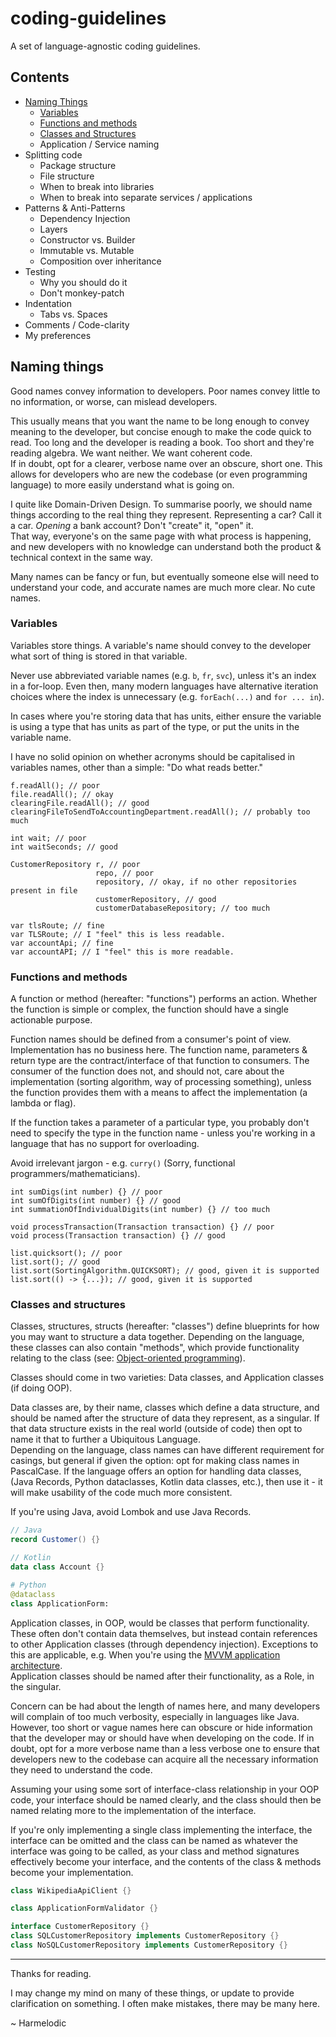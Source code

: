 # coding-guidelines

A set of language-agnostic coding guidelines.

## Contents

- [Naming Things](#naming-things)
    - [Variables](#variables)
    - [Functions and methods](#functions-and-methods)
    - [Classes and Structures](#classes-and-structures)
    - Application / Service naming
- Splitting code
    - Package structure
    - File structure
    - When to break into libraries
    - When to break into separate services / applications
- Patterns & Anti-Patterns
    - Dependency Injection
    - Layers
    - Constructor vs. Builder
    - Immutable vs. Mutable
    - Composition over inheritance
- Testing
    - Why you should do it
    - Don't monkey-patch
- Indentation
    - Tabs vs. Spaces
- Comments / Code-clarity
- My preferences

## Naming things

Good names convey information to developers. Poor names convey little to no information, or worse, can mislead
developers.

This usually means that you want the name to be long enough to convey meaning to the developer, but concise enough to
make the code quick to read. Too long and the developer is reading a book. Too short and they're reading algebra. We
want neither. We want coherent code.  
If in doubt, opt for a clearer, verbose name over an obscure, short one. This allows for developers who are new the
codebase (or even programming language) to more easily understand what is going on.

I quite like Domain-Driven Design. To summarise poorly, we should name things according to the real thing they
represent. Representing a car? Call it a car. _Opening_ a bank account? Don't "create" it, "open" it.  
That way, everyone's on the same page with what process is happening, and new developers with no knowledge can
understand both the product & technical context in the same way.

Many names can be fancy or fun, but eventually someone else will need to understand your code, and accurate names are
much more clear. No cute names.

### Variables

Variables store things. A variable's name should convey to the developer what sort of thing is stored in that variable.

Never use abbreviated variable names (e.g. `b`, `fr`, `svc`), unless it's an index in a for-loop. Even then, many
modern languages have alternative iteration choices where the index is unnecessary (e.g. `forEach(...)`
and `for ... in`).

In cases where you're storing data that has units, either ensure the variable is using a type that has units as part
of the type, or put the units in the variable name.

I have no solid opinion on whether acronyms should be capitalised in variables names, other than a simple: "Do what
reads better."

```
f.readAll(); // poor
file.readAll(); // okay
clearingFile.readAll(); // good
clearingFileToSendToAccountingDepartment.readAll(); // probably too much

int wait; // poor
int waitSeconds; // good

CustomerRepository r, // poor
                   repo, // poor
                   repository, // okay, if no other repositories present in file
                   customerRepository, // good
                   customerDatabaseRepository; // too much

var tlsRoute; // fine
var TLSRoute; // I "feel" this is less readable.
var accountApi; // fine
var accountAPI; // I "feel" this is more readable.
```

### Functions and methods

A function or method (hereafter: "functions") performs an action. Whether the function is simple or complex, the
function should have a single actionable purpose.

Function names should be defined from a consumer's point of view. Implementation has no business here. The function
name, parameters & return type are the contract/interface of that function to consumers. The consumer of the function
does not, and should not, care about the implementation (sorting algorithm, way of processing something), unless the
function provides them with a means to affect the implementation (a lambda or flag).

If the function takes a parameter of a particular type, you probably don't need to specify the type in the function
name - unless you're working in a language that has no support for overloading.

Avoid irrelevant jargon - e.g. `curry()` (Sorry, functional programmers/mathematicians).

```
int sumDigs(int number) {} // poor
int sumOfDigits(int number) {} // good
int summationOfIndividualDigits(int number) {} // too much

void processTransaction(Transaction transaction) {} // poor
void process(Transaction transaction) {} // good

list.quicksort(); // poor
list.sort(); // good
list.sort(SortingAlgorithm.QUICKSORT); // good, given it is supported
list.sort(() -> {...}); // good, given it is supported
```

### Classes and structures

Classes, structures, structs (hereafter: "classes") define blueprints for how you may want to structure a data
together. Depending on the language, these classes can also contain "methods", which provide functionality relating
to the class (see: [Object-oriented programming](https://en.wikipedia.org/wiki/Object-oriented_programming)).

Classes should come in two varieties: Data classes, and Application classes (if doing OOP).

Data classes are, by their name, classes which define a data structure, and should be named after the structure of data
they represent, as a singular. If that data structure exists in the real world (outside of code) then opt to name it
that to further a Ubiquitous Language.  
Depending on the language, class names can have different requirement for casings, but general if
given the option: opt for making class names in PascalCase.
If the language offers an option for handling data classes, (Java Records, Python dataclasses, Kotlin data classes,
etc.), then use it - it will make usability of the code much more consistent.

If you're using Java, avoid Lombok and use Java Records.

```java
// Java
record Customer() {}
```

```kotlin
// Kotlin
data class Account {}
```

```python
# Python
@dataclass
class ApplicationForm:
```

Application classes, in OOP, would be classes that perform functionality. These often don't contain data themselves, but
instead contain references to other Application classes (through dependency injection). Exceptions to this are
applicable, e.g. When you're using
the [MVVM application architecture](https://en.wikipedia.org/wiki/Model%E2%80%93view%E2%80%93viewmodel).  
Application classes should be named after their functionality, as a Role, in the singular.

Concern can be had about the length of names here, and many developers will complain of too much verbosity, especially
in languages like Java. However, too short or vague names here can obscure or hide information that the developer may or
should have when developing on the code. If in doubt, opt for a more verbose name than a less verbose one to ensure that
developers new to the codebase can acquire all the necessary information they need to understand the code.

Assuming your using some sort of interface-class relationship in your OOP code, your interface should be named clearly,
and the class should then be named relating more to the implementation of the interface.

If you're only implementing a single class implementing the interface, the interface can be omitted and the class can be
named as whatever the interface was going to be called, as your class and method signatures effectively become your
interface, and the contents of the class & methods become your implementation.

```java
class WikipediaApiClient {}

class ApplicationFormValidator {}

interface CustomerRepository {}
class SQLCustomerRepository implements CustomerRepository {}
class NoSQLCustomerRepository implements CustomerRepository {}
```

---

Thanks for reading.

I may change my mind on many of these things, or update to provide clarification on something. I often make mistakes,
there may be many here.

~ Harmelodic
